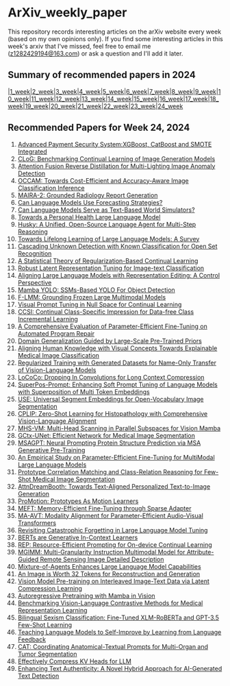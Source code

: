 # ArXiv_weekly_paper
This repository records interesting articles on the arXiv website every week (based on my own opinions only).
If you find some interesting articles in this week's arxiv that I've missed, feel free to email me (z1282429194@163.com) or ask a question and I'll add it later.

## Summary of recommended papers in 2024
<!-- | | | | |
|--------|--------|--------|--------| -->
|[1_week](https://github.com/Fatflower/ArXiv_weekly_paper/blob/main/2024/1_week.md)|[2_week](https://github.com/Fatflower/ArXiv_weekly_paper/blob/main/2024/2_week.md)|[3_week](https://github.com/Fatflower/ArXiv_weekly_paper/blob/main/2024/3_week.md)|[4_week](https://github.com/Fatflower/ArXiv_weekly_paper/blob/main/2024/4_week.md)|[5_week](https://github.com/Fatflower/ArXiv_weekly_paper/blob/main/2024/5_week.md)|[6_week](https://github.com/Fatflower/ArXiv_weekly_paper/blob/main/2024/6_week.md)|[7_week](https://github.com/Fatflower/ArXiv_weekly_paper/blob/main/2024/7_week.md)|[8_week](https://github.com/Fatflower/ArXiv_weekly_paper/blob/main/2024/8_week.md)|[9_week](https://github.com/Fatflower/ArXiv_weekly_paper/blob/main/2024/9_week.md)|[10_week](https://github.com/Fatflower/ArXiv_weekly_paper/blob/main/2024/10_week.md)|[11_week](https://github.com/Fatflower/ArXiv_weekly_paper/blob/main/2024/11_week.md)|[12_week](https://github.com/Fatflower/ArXiv_weekly_paper/blob/main/2024/12_week.md)|[13_week](https://github.com/Fatflower/ArXiv_weekly_paper/blob/main/2024/13_week.md)|[14_week](https://github.com/Fatflower/ArXiv_weekly_paper/blob/main/2024/14_week.md)|[15_week](https://github.com/Fatflower/ArXiv_weekly_paper/blob/main/2024/15_week.md)|[16_week](https://github.com/Fatflower/ArXiv_weekly_paper/blob/main/2024/16_week.md)|[17_week](https://github.com/Fatflower/ArXiv_weekly_paper/blob/main/2024/17_week.md)|[18_week](https://github.com/Fatflower/ArXiv_weekly_paper/blob/main/2024/18_week.md)|[19_week](https://github.com/Fatflower/ArXiv_weekly_paper/blob/main/2024/19_week.md)|[20_week](https://github.com/Fatflower/ArXiv_weekly_paper/blob/main/2024/20_week.md)|[21_week](https://github.com/Fatflower/ArXiv_weekly_paper/blob/main/2024/21_week.md)|[22_week](https://github.com/Fatflower/ArXiv_weekly_paper/blob/main/2024/22_week.md)|[23_week](https://github.com/Fatflower/ArXiv_weekly_paper/blob/main/2024/23_week.md)|[24_week](https://github.com/Fatflower/ArXiv_weekly_paper/blob/main/2024/24_week.md)

<!-- | | | | | -->

## Recommended Papers for Week 24, 2024
1. [Advanced Payment Security System:XGBoost, CatBoost and SMOTE Integrated](https://arxiv.org/abs/2406.04658)
2. [CLoG: Benchmarking Continual Learning of Image Generation Models](https://arxiv.org/abs/2406.04584)
3. [Attention Fusion Reverse Distillation for Multi-Lighting Image Anomaly Detection](https://arxiv.org/abs/2406.04573)
4. [OCCAM: Towards Cost-Efficient and Accuracy-Aware Image Classification Inference](https://arxiv.org/abs/2406.04508)
5. [MAIRA-2: Grounded Radiology Report Generation](https://arxiv.org/abs/2406.04449)
6. [Can Language Models Use Forecasting Strategies?](https://arxiv.org/abs/2406.04446)
7. [Can Language Models Serve as Text-Based World Simulators?](https://arxiv.org/abs/2406.06485)
8. [Towards a Personal Health Large Language Model](https://arxiv.org/abs/2406.06474)
9. [Husky: A Unified, Open-Source Language Agent for Multi-Step Reasoning](https://arxiv.org/abs/2406.06469)
10. [Towards Lifelong Learning of Large Language Models: A Survey](https://arxiv.org/abs/2406.06391)
11. [Cascading Unknown Detection with Known Classification for Open Set Recognition](https://arxiv.org/abs/2406.06351)
12. [A Statistical Theory of Regularization-Based Continual Learning](https://arxiv.org/abs/2406.06213)
13. [Robust Latent Representation Tuning for Image-text Classification](https://arxiv.org/abs/2406.06048)
14. [Aligning Large Language Models with Representation Editing: A Control Perspective](https://arxiv.org/abs/2406.05954)
15. [Mamba YOLO: SSMs-Based YOLO For Object Detection](https://arxiv.org/abs/2406.05835)
16. [F-LMM: Grounding Frozen Large Multimodal Models](https://arxiv.org/abs/2406.05821)
17. [Visual Prompt Tuning in Null Space for Continual Learning](https://arxiv.org/abs/2406.05658)
18. [CCSI: Continual Class-Specific Impression for Data-free Class Incremental Learning](https://arxiv.org/abs/2406.05631)
19. [A Comprehensive Evaluation of Parameter-Efficient Fine-Tuning on Automated Program Repair](https://arxiv.org/abs/2406.05639)
20. [Domain Generalization Guided by Large-Scale Pre-Trained Priors](https://arxiv.org/abs/2406.05628)
21. [Aligning Human Knowledge with Visual Concepts Towards Explainable Medical Image Classification](https://arxiv.org/abs/2406.05596)
22. [Regularized Training with Generated Datasets for Name-Only Transfer of Vision-Language Models](https://arxiv.org/abs/2406.05432)
23. [LoCoCo: Dropping In Convolutions for Long Context Compression](https://arxiv.org/abs/2406.05317)
24. [SuperPos-Prompt: Enhancing Soft Prompt Tuning of Language Models with Superposition of Multi Token Embeddings](https://arxiv.org/abs/2406.05279)
25. [USE: Universal Segment Embeddings for Open-Vocabulary Image Segmentation](https://arxiv.org/abs/2406.05271)
26. [CPLIP: Zero-Shot Learning for Histopathology with Comprehensive Vision-Language Alignment](https://arxiv.org/abs/2406.05205)
27. [MHS-VM: Multi-Head Scanning in Parallel Subspaces for Vision Mamba](https://arxiv.org/abs/2406.05992)
28. [GCtx-UNet: Efficient Network for Medical Image Segmentation](https://arxiv.org/abs/2406.05891)
29. [MSAGPT: Neural Prompting Protein Structure Prediction via MSA Generative Pre-Training](https://arxiv.org/abs/2406.05347)
30. [An Empirical Study on Parameter-Efficient Fine-Tuning for MultiModal Large Language Models](https://arxiv.org/abs/2406.05130)
31. [Prototype Correlation Matching and Class-Relation Reasoning for Few-Shot Medical Image Segmentation](https://arxiv.org/abs/2406.05054)
32. [AttnDreamBooth: Towards Text-Aligned Personalized Text-to-Image Generation](https://arxiv.org/abs/2406.05000)
33. [ProMotion: Prototypes As Motion Learners](https://arxiv.org/abs/2406.04999)
34. [MEFT: Memory-Efficient Fine-Tuning through Sparse Adapter](https://arxiv.org/abs/2406.04984)
35. [MA-AVT: Modality Alignment for Parameter-Efficient Audio-Visual Transformers](https://arxiv.org/abs/2406.04930)
36. [Revisiting Catastrophic Forgetting in Large Language Model Tuning](https://arxiv.org/abs/2406.04836)
37. [BERTs are Generative In-Context Learners](https://arxiv.org/abs/2406.04823)
38. [REP: Resource-Efficient Prompting for On-device Continual Learning](https://arxiv.org/abs/2406.04772)
39. [MGIMM: Multi-Granularity Instruction Multimodal Model for Attribute-Guided Remote Sensing Image Detailed Description](https://arxiv.org/abs/2406.04716)
40. [Mixture-of-Agents Enhances Large Language Model Capabilities](https://arxiv.org/abs/2406.04692)
41. [An Image is Worth 32 Tokens for Reconstruction and Generation](https://arxiv.org/abs/2406.07550)
42. [Vision Model Pre-training on Interleaved Image-Text Data via Latent Compression Learning](https://arxiv.org/abs/2406.07543)
43. [Autoregressive Pretraining with Mamba in Vision](https://arxiv.org/abs/2406.07537)
44. [Benchmarking Vision-Language Contrastive Methods for Medical Representation Learning](https://arxiv.org/abs/2406.07450)
45. [Bilingual Sexism Classification: Fine-Tuned XLM-RoBERTa and GPT-3.5 Few-Shot Learning](https://arxiv.org/abs/2406.07287)
46. [Teaching Language Models to Self-Improve by Learning from Language Feedback](https://arxiv.org/abs/2406.07168)
47. [CAT: Coordinating Anatomical-Textual Prompts for Multi-Organ and Tumor Segmentation](https://arxiv.org/abs/2406.07085)
48. [Effectively Compress KV Heads for LLM](https://arxiv.org/abs/2406.07056)
49. [Enhancing Text Authenticity: A Novel Hybrid Approach for AI-Generated Text Detection](https://arxiv.org/abs/2406.06558)